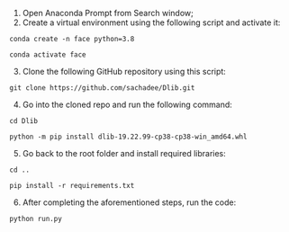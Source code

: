 1. Open Anaconda Prompt from Search window;
2. Create a virtual environment using the following script and activate it:

`conda create -n face python=3.8`

`conda activate face`

3. Clone the following GitHub repository using this script:

`git clone https://github.com/sachadee/Dlib.git`

4. Go into the cloned repo and run the following command:

`cd Dlib`

`python -m pip install dlib-19.22.99-cp38-cp38-win_amd64.whl`

5. Go back to the root folder and install required libraries:

`cd ..`

`pip install -r requirements.txt`

6. After completing the aforementioned steps, run the code:

`python run.py`
